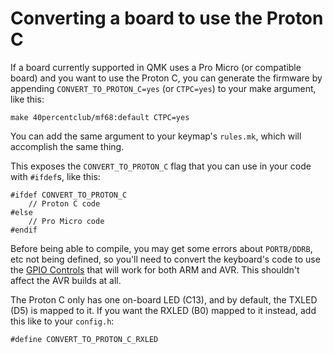 # Converting a board to use the Proton C

If a board currently supported in QMK uses a Pro Micro (or compatible board) and you want to use the Proton C, you can generate the firmware by appending `CONVERT_TO_PROTON_C=yes` (or `CTPC=yes`) to your make argument, like this:

    make 40percentclub/mf68:default CTPC=yes

You can add the same argument to your keymap's `rules.mk`, which will accomplish the same thing.

This exposes the `CONVERT_TO_PROTON_C` flag that you can use in your code with `#ifdef`s, like this:

    #ifdef CONVERT_TO_PROTON_C
        // Proton C code
    #else
        // Pro Micro code
    #endif

Before being able to compile, you may get some errors about `PORTB/DDRB`, etc not being defined, so you'll need to convert the keyboard's code to use the [GPIO Controls](internals_gpio_control.md) that will work for both ARM and AVR. This shouldn't affect the AVR builds at all.

The Proton C only has one on-board LED (C13), and by default, the TXLED (D5) is mapped to it. If you want the RXLED (B0) mapped to it instead, add this like to your `config.h`:

    #define CONVERT_TO_PROTON_C_RXLED
